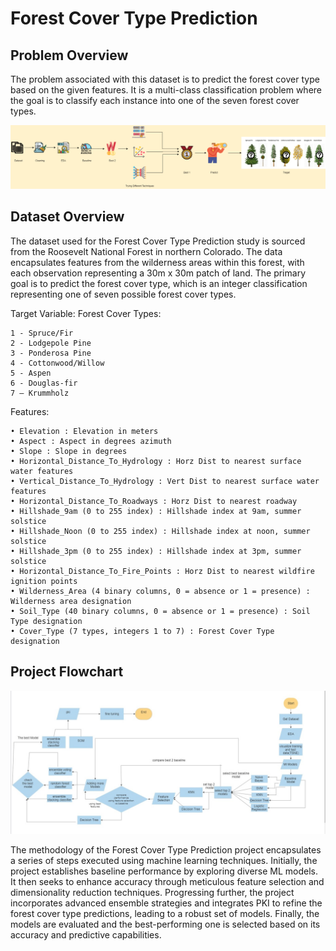 # Forest Cover Type Prediction

## Problem Overview

The problem associated with this dataset is to predict the forest cover type based on the given features. It is a multi-class classification problem where the goal is to classify each instance into one of the seven forest cover types.

![Problem Overview](images/Picture1.png)


## Dataset Overview

The dataset used for the Forest Cover Type Prediction study is sourced from the Roosevelt National Forest in northern Colorado. The data encapsulates features from the wilderness areas within this forest, with each observation representing a 30m x 30m patch of land. The primary goal is to predict the forest cover type, which is an integer classification representing one of seven possible forest cover types.

Target Variable: Forest Cover Types:
```
1 - Spruce/Fir
2 - Lodgepole Pine
3 - Ponderosa Pine
4 - Cottonwood/Willow
5 - Aspen
6 - Douglas-fir
7 – Krummholz
```
Features:
```
• Elevation : Elevation in meters
• Aspect : Aspect in degrees azimuth
• Slope : Slope in degrees
• Horizontal_Distance_To_Hydrology : Horz Dist to nearest surface water features
• Vertical_Distance_To_Hydrology : Vert Dist to nearest surface water features
• Horizontal_Distance_To_Roadways : Horz Dist to nearest roadway
• Hillshade_9am (0 to 255 index) : Hillshade index at 9am, summer solstice
• Hillshade_Noon (0 to 255 index) : Hillshade index at noon, summer solstice
• Hillshade_3pm (0 to 255 index) : Hillshade index at 3pm, summer solstice
• Horizontal_Distance_To_Fire_Points : Horz Dist to nearest wildfire ignition points
• Wilderness_Area (4 binary columns, 0 = absence or 1 = presence) : Wilderness area designation
• Soil_Type (40 binary columns, 0 = absence or 1 = presence) : Soil Type designation
• Cover_Type (7 types, integers 1 to 7) : Forest Cover Type designation
```

## Project Flowchart

![Project Flowchart](images/Picture2.png)

The methodology of the Forest Cover Type Prediction project encapsulates a series of steps executed using machine learning techniques. Initially, the project establishes baseline performance by exploring diverse ML models. It then seeks to enhance accuracy through meticulous feature selection and dimensionality reduction techniques. Progressing further, the project incorporates advanced ensemble strategies and integrates PKI to refine the forest cover type predictions, leading to a robust set of models. Finally, the models are evaluated and the best-performing one is selected based on its accuracy and predictive capabilities.



